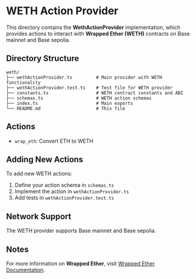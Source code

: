 # WETH Action Provider

This directory contains the **WethActionProvider** implementation, which provides actions to interact with **Wrapped Ether (WETH)** contracts on Base mainnet and Base sepolia.

## Directory Structure

```
weth/
├── wethActionProvider.ts         # Main provider with WETH functionality
├── wethActionProvider.test.ts    # Test file for WETH provider
├── constants.ts                  # WETH contract constants and ABI
├── schemas.ts                    # WETH action schemas
├── index.ts                      # Main exports
└── README.md                     # This file
```

## Actions

- `wrap_eth`: Convert ETH to WETH

## Adding New Actions

To add new WETH actions:

1. Define your action schema in `schemas.ts`
2. Implement the action in `wethActionProvider.ts`
3. Add tests in `wethActionProvider.test.ts`

## Network Support

The WETH provider supports Base mainnet and Base sepolia.

## Notes

For more information on **Wrapped Ether**, visit [Wrapped Ether Documentation](https://ethereum.org/en/wrapped-eth/).
